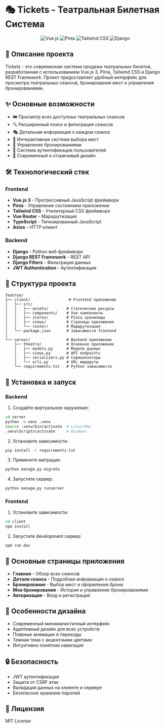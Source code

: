 # 🎭 Tickets - Театральная Билетная Система

<div align="center">
  <img src="https://img.shields.io/badge/Vue.js-35495E?style=for-the-badge&logo=vuedotjs&logoColor=4FC08D" alt="Vue.js"/>
  <img src="https://img.shields.io/badge/Pinia-FFD700?style=for-the-badge&logo=pinia&logoColor=white" alt="Pinia"/>
  <img src="https://img.shields.io/badge/Tailwind_CSS-38B2AC?style=for-the-badge&logo=tailwind-css&logoColor=white" alt="Tailwind CSS"/>
  <img src="https://img.shields.io/badge/Django-092E20?style=for-the-badge&logo=django&logoColor=white" alt="Django"/>
</div>

## 📝 Описание проекта

Tickets - это современная система продажи театральных билетов, разработанная с использованием Vue.js 3, Pinia, Tailwind CSS и Django REST Framework. Проект предоставляет удобный интерфейс для просмотра театральных сеансов, бронирования мест и управления бронированиями.

## ✨ Основные возможности

- 🎟️ Просмотр всех доступных театральных сеансов
- 🔍 Расширенный поиск и фильтрация сеансов
- 🎭 Детальная информация о каждом сеансе
- 💺 Интерактивная система выбора мест
- 📅 Управление бронированиями
- 👤 Система аутентификации пользователей
- 🎨 Современный и отзывчивый дизайн

## 🛠️ Технологический стек

### Frontend
- **Vue.js 3** - Прогрессивный JavaScript фреймворк
- **Pinia** - Управление состоянием приложения
- **Tailwind CSS** - Утилитарный CSS фреймворк
- **Vue Router** - Маршрутизация
- **TypeScript** - Типизированный JavaScript
- **Axios** - HTTP клиент

### Backend
- **Django** - Python веб-фреймворк
- **Django REST Framework** - REST API
- **Django Filters** - Фильтрация данных
- **JWT Authentication** - Аутентификация

## 📁 Структура проекта

```
Teatroo/
├── client/                 # Frontend приложение
│   ├── src/
│   │   ├── assets/        # Статические ресурсы
│   │   ├── components/    # Vue компоненты
│   │   ├── stores/        # Pinia хранилища
│   │   ├── views/         # Страницы приложения
│   │   └── router/        # Маршрутизация
│   └── package.json       # Зависимости frontend
│
└── server/                # Backend приложение
    ├── theatre/           # Основное приложение
    │   ├── models.py      # Модели данных
    │   ├── views.py       # API endpoints
    │   ├── serializers.py # Сериализаторы
    │   └── urls.py        # URL маршруты
    └── requirements.txt   # Python зависимости
```

## 🚀 Установка и запуск

### Backend

1. Создайте виртуальное окружение:
```bash
cd server
python -m venv .venv
source .venv/bin/activate  # Linux/Mac
.venv\Scripts\activate     # Windows
```

2. Установите зависимости:
```bash
pip install -r requirements.txt
```

3. Примените миграции:
```bash
python manage.py migrate
```

4. Запустите сервер:
```bash
python manage.py runserver
```

### Frontend

1. Установите зависимости:
```bash
cd client
npm install
```

2. Запустите development сервер:
```bash
npm run dev
```

## 📱 Основные страницы приложения

- **Главная** - Обзор всех сеансов
- **Детали сеанса** - Подробная информация о сеансе
- **Бронирование** - Выбор мест и оформление брони
- **Мои бронирования** - История и управление бронированиями
- **Авторизация** - Вход и регистрация

## 🎨 Особенности дизайна

- Современный минималистичный интерфейс
- Адаптивный дизайн для всех устройств
- Плавные анимации и переходы
- Темная тема с акцентными цветами
- Интуитивно понятная навигация

## 🔒 Безопасность

- JWT аутентификация
- Защита от CSRF атак
- Валидация данных на клиенте и сервере
- Безопасное хранение паролей

## 📄 Лицензия

MIT License
